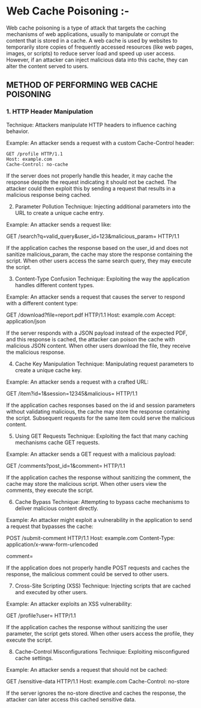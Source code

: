 # Web Cache Poisoning :- 
Web cache poisoning is a type of attack that targets the caching mechanisms of web applications, usually to manipulate or corrupt the content that is stored in a cache. A web cache is used by websites to temporarily store copies of frequently accessed resources (like web pages, images, or scripts) to reduce server load and speed up user access. However, if an attacker can inject malicious data into this cache, they can alter the content served to users. 

## METHOD OF PERFORMING WEB CACHE POISONING

### 1. HTTP Header Manipulation
Technique: Attackers manipulate HTTP headers to influence caching behavior.

Example: An attacker sends a request with a custom Cache-Control header:
```text
GET /profile HTTP/1.1
Host: example.com
Cache-Control: no-cache
```

If the server does not properly handle this header, it may cache the response despite the request indicating it should not be cached. The attacker could then exploit this by sending a request that results in a malicious response being cached.

2. Parameter Pollution
Technique: Injecting additional parameters into the URL to create a unique cache entry.

Example: An attacker sends a request like:

GET /search?q=valid_query&user_id=123&malicious_param=<script>alert('Hacked!');</script> HTTP/1.1

If the application caches the response based on the user_id and does not sanitize malicious_param, the cache may store the response containing the script. When other users access the same search query, they may execute the script.

3. Content-Type Confusion
Technique: Exploiting the way the application handles different content types.

Example: An attacker sends a request that causes the server to respond with a different content type:

GET /download?file=report.pdf HTTP/1.1
Host: example.com
Accept: application/json

If the server responds with a JSON payload instead of the expected PDF, and this response is cached, the attacker can poison the cache with malicious JSON content. When other users download the file, they receive the malicious response.

4. Cache Key Manipulation
Technique: Manipulating request parameters to create a unique cache key.

Example: An attacker sends a request with a crafted URL:

GET /item?id=1&session=12345&malicious=<script>alert('XSS');</script> HTTP/1.1

If the application caches responses based on the id and session parameters without validating malicious, the cache may store the response containing the script. Subsequent requests for the same item could serve the malicious content.

5. Using GET Requests
Technique: Exploiting the fact that many caching mechanisms cache GET requests.

Example: An attacker sends a GET request with a malicious payload:

GET /comments?post_id=1&comment=<script>alert('Hacked!');</script> HTTP/1.1

If the application caches the response without sanitizing the comment, the cache may store the malicious script. When other users view the comments, they execute the script.

6. Cache Bypass
Technique: Attempting to bypass cache mechanisms to deliver malicious content directly.

Example: An attacker might exploit a vulnerability in the application to send a request that bypasses the cache:

POST /submit-comment HTTP/1.1
Host: example.com
Content-Type: application/x-www-form-urlencoded

comment=<script>alert('Hacked!');</script>

If the application does not properly handle POST requests and caches the response, the malicious comment could be served to other users.

7. Cross-Site Scripting (XSS)
Technique: Injecting scripts that are cached and executed by other users.

Example: An attacker exploits an XSS vulnerability:

GET /profile?user=<script>alert('Hacked!');</script> HTTP/1.1

If the application caches the response without sanitizing the user parameter, the script gets stored. When other users access the profile, they execute the script.

8. Cache-Control Misconfigurations
Technique: Exploiting misconfigured cache settings.

Example: An attacker sends a request that should not be cached:

GET /sensitive-data HTTP/1.1
Host: example.com
Cache-Control: no-store

If the server ignores the no-store directive and caches the response, the attacker can later access this cached sensitive data.
